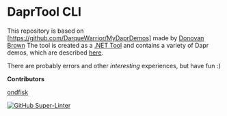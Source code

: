 # DaprTool CLI

This repository is based on [https://github.com/DarqueWarrior/MyDaprDemos] made by [Donovan Brown](https://github.com/DarqueWarrior)
The tool is created as a [.NET Tool](https://learn.microsoft.com/en-us/dotnet/core/tools/global-tools) and contains a variety of Dapr demos, which are described [here](https://github.com/mbn-ms-dk/DaprTool/blob/main/demos/documentation/demos.md).

There are probably errors and other _interesting_ experiences, but have fun :)

**Contributors**

[ondfisk](https://github.com/ondfisk)


[![GitHub Super-Linter](https://github.com/mbn-ms-dk/DaprTool/workflows/Lint%20Code%20Base/badge.svg)](https://github.com/marketplace/actions/super-linter)
